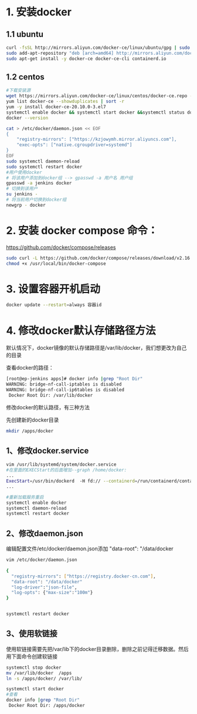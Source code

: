 # 1. 安装docker

## 1.1 ubuntu

```Bash
curl -fsSL http://mirrors.aliyun.com/docker-ce/linux/ubuntu/gpg | sudo apt-key add -
sudo add-apt-repository "deb [arch=amd64] http://mirrors.aliyun.com/docker-ce/linux/ubuntu $(lsb_release -cs) stable"
sudo apt-get install -y docker-ce docker-ce-cli containerd.io 
```

## 1.2 centos

```Bash
#下载安装源
wget https://mirrors.aliyun.com/docker-ce/linux/centos/docker-ce.repo -O /etc/yum.repos.d/docker-ce.repo
yum list docker-ce --showduplicates | sort -r
yum -y install docker-ce-20.10.0-3.el7
systemctl enable docker && systemctl start docker &&systemctl status docker
docker --version

cat > /etc/docker/daemon.json << EOF
{
    "registry-mirrors": ["https://kzjowymh.mirror.aliyuncs.com"],
    "exec-opts": ["native.cgroupdriver=systemd"]
}
EOF
sudo systemctl daemon-reload
sudo systemctl restart docker
#用户使用docker
# 将该用户添加到docker组 --> gpasswd -a 用户名 用户组
gpasswd -a jenkins docker
# 切换到该用户
su jenkins -
# 将当前用户切换到docker组
newgrp - docker
```

# 2. 安装 docker compose 命令：

https://github.com/docker/compose/releases

```Bash
sudo curl -L https://github.com/docker/compose/releases/download/v2.16.0/docker-compose-linux-x86_64 -o /usr/local/bin/docker-compose
chmod +x /usr/local/bin/docker-compose
```

# 3. 设置容器开机启动

```Bash
docker update --restart=always 容器id
```

# 4. 修改docker默认存储路径方法

默认情况下，docker镜像的默认存储路径是/var/lib/docker，我们想更改为自己的目录

查看docker的路径：

```Bash
[root@ep-jenkins apps]# docker info |grep "Root Dir"
WARNING: bridge-nf-call-iptables is disabled
WARNING: bridge-nf-call-ip6tables is disabled
 Docker Root Dir: /var/lib/docker
```

 修改docker的默认路径，有三种方法

先创建新的docker目录

```Bash
mkdir /apps/docker
```

## 1、修改docker.service

```Bash
vim /usr/lib/systemd/system/docker.service
#在里面的EXECStart的后面增加--graph /home/docker:
...
ExecStart=/usr/bin/dockerd  -H fd:// --containerd=/run/containerd/containerd.sock  --graph /home/docker
...

#重新加载服务重启
systemctl enable docker
systemctl daemon-reload
systemctl restart docker
```

 

## 2、修改daemon.json

编辑配置文件/etc/docker/daemon.json添加 "data-root": "/data/docker

```Bash
vim /etc/docker/daemon.json
 
{
  "registry-mirrors": ["https://registry.docker-cn.com"],
  "data-root": "/data/docker"
  "log-driver":"json-file",
  "log-opts": {"max-size":"100m"}
}


systemctl restart docker
```

## 3、使用软链接

使用软链接需要先把/var/lib下的docker目录删除，删除之前记得迁移数据。然后用下面命令创建软链接

```Bash
systemctl stop docker
mv /var/lib/docker  /apps
ln -s /apps/docker/ /var/lib/

systemctl start docker
#查看
docker info |grep "Root Dir"
 Docker Root Dir: /apps/docker
```
